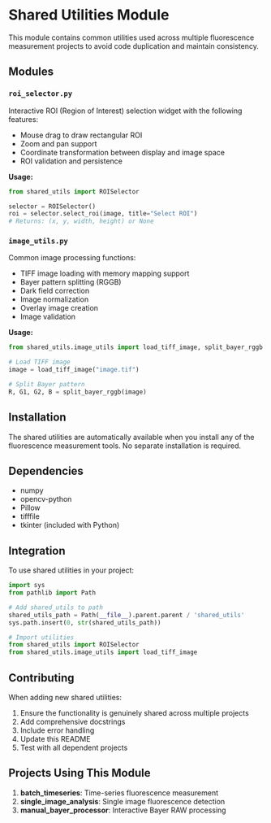 # Shared Utilities Module

This module contains common utilities used across multiple fluorescence measurement projects to avoid code duplication and maintain consistency.

## Modules

### `roi_selector.py`
Interactive ROI (Region of Interest) selection widget with the following features:
- Mouse drag to draw rectangular ROI
- Zoom and pan support
- Coordinate transformation between display and image space
- ROI validation and persistence

**Usage:**
```python
from shared_utils import ROISelector

selector = ROISelector()
roi = selector.select_roi(image, title="Select ROI")
# Returns: (x, y, width, height) or None
```

### `image_utils.py`
Common image processing functions:
- TIFF image loading with memory mapping support
- Bayer pattern splitting (RGGB)
- Dark field correction
- Image normalization
- Overlay image creation
- Image validation

**Usage:**
```python
from shared_utils.image_utils import load_tiff_image, split_bayer_rggb

# Load TIFF image
image = load_tiff_image("image.tif")

# Split Bayer pattern
R, G1, G2, B = split_bayer_rggb(image)
```

## Installation

The shared utilities are automatically available when you install any of the fluorescence measurement tools. No separate installation is required.

## Dependencies

- numpy
- opencv-python
- Pillow
- tifffile
- tkinter (included with Python)

## Integration

To use shared utilities in your project:

```python
import sys
from pathlib import Path

# Add shared_utils to path
shared_utils_path = Path(__file__).parent.parent / 'shared_utils'
sys.path.insert(0, str(shared_utils_path))

# Import utilities
from shared_utils import ROISelector
from shared_utils.image_utils import load_tiff_image
```

## Contributing

When adding new shared utilities:
1. Ensure the functionality is genuinely shared across multiple projects
2. Add comprehensive docstrings
3. Include error handling
4. Update this README
5. Test with all dependent projects

## Projects Using This Module

1. **batch_timeseries**: Time-series fluorescence measurement
2. **single_image_analysis**: Single image fluorescence detection  
3. **manual_bayer_processor**: Interactive Bayer RAW processing
